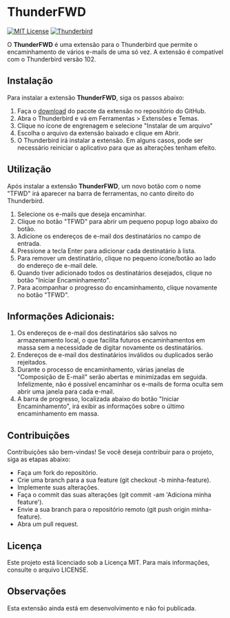 # ThunderFWD

[![MIT License](https://img.shields.io/github/license/viniciusccosta/thunderFWD)](https://choosealicense.com/licenses/mit/)
[![Thunderbird](https://img.shields.io/badge/thunderbird-102-blue)]([https://choosealicense.com/licenses/mit/](https://www.thunderbird.net/pt-BR/))

O **ThunderFWD** é uma extensão para o Thunderbird que permite o encaminhamento de vários e-mails de uma só vez. A extensão é compatível com o Thunderbird versão 102.

## Instalação
Para instalar a extensão **ThunderFWD**, siga os passos abaixo:

1. Faça o [download](https://github.com/viniciusccosta/ThunderFWD/releases/download/v0.1.0/thunderfwd-0.1.0.zip) do pacote da extensão no repositório do GitHub.
2. Abra o Thunderbird e vá em Ferramentas > Extensões e Temas.
3. Clique no ícone de engrenagem e selecione "Instalar de um arquivo"
4. Escolha o arquivo da extensão baixado e clique em Abrir.
5. O Thunderbird irá instalar a extensão. Em alguns casos, pode ser necessário reiniciar o aplicativo para que as alterações tenham efeito.

## Utilização
Após instalar a extensão **ThunderFWD**, um novo botão com o nome "TFWD" irá aparecer na barra de ferramentas, no canto direito do Thunderbird.

1. Selecione os e-mails que deseja encaminhar.
2. Clique no botão "TFWD" para abrir um pequeno popup logo abaixo do botão.
3. Adicione os endereços de e-mail dos destinatários no campo de entrada.
4. Pressione a tecla Enter para adicionar cada destinatário à lista.
5. Para remover um destinatário, clique no pequeno ícone/botão ao lado do endereço de e-mail dele.
6. Quando tiver adicionado todos os destinatários desejados, clique no botão "Iniciar Encaminhamento".
7. Para acompanhar o progresso do encaminhamento, clique novamente no botão "TFWD".

## Informações Adicionais:
1. Os endereços de e-mail dos destinatários são salvos no armazenamento local, o que facilita futuros encaminhamentos em massa sem a necessidade de digitar novamente os destinatários.
2. Endereços de e-mail dos destinatários inválidos ou duplicados serão rejeitados.
2. Durante o processo de encaminhamento, várias janelas de "Composição de E-mail" serão abertas e minimizadas em seguida. Infelizmente, não é possível encaminhar os e-mails de forma oculta sem abrir uma janela para cada e-mail.
3. A barra de progresso, localizada abaixo do botão "Iniciar Encaminhamento", irá exibir as informações sobre o último encaminhamento em massa.

## Contribuições
Contribuições são bem-vindas! Se você deseja contribuir para o projeto, siga as etapas abaixo:
- Faça um fork do repositório.
- Crie uma branch para a sua feature (git checkout -b minha-feature).
- Implemente suas alterações.
- Faça o commit das suas alterações (git commit -am 'Adiciona minha feature').
- Envie a sua branch para o repositório remoto (git push origin minha-feature).
- Abra um pull request.

## Licença
Este projeto está licenciado sob a Licença MIT. Para mais informações, consulte o arquivo LICENSE.

## Observações
Esta extensão ainda está em desenvolvimento e não foi publicada.

